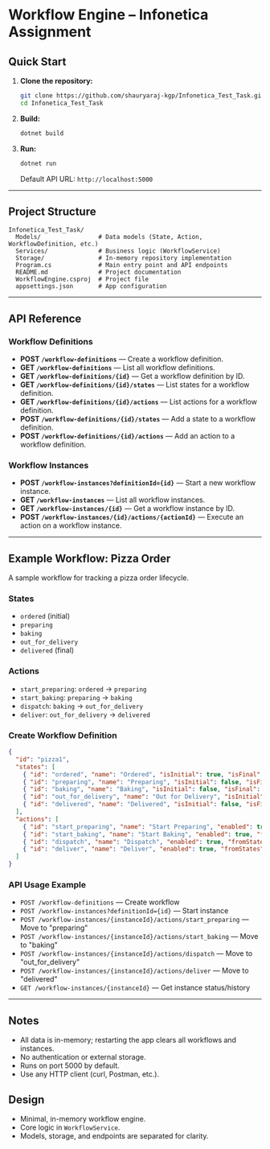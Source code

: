 # Workflow Engine – Infonetica Assignment

## Quick Start

1. **Clone the repository:**
   ```bash
   git clone https://github.com/shauryaraj-kgp/Infonetica_Test_Task.git
   cd Infonetica_Test_Task
   ```
2. **Build:**
   ```bash
   dotnet build
   ```
3. **Run:**
   ```bash
   dotnet run
   ```
   Default API URL: `http://localhost:5000`

---

## Project Structure

```
Infonetica_Test_Task/
  Models/                # Data models (State, Action, WorkflowDefinition, etc.)
  Services/              # Business logic (WorkflowService)
  Storage/               # In-memory repository implementation
  Program.cs             # Main entry point and API endpoints
  README.md              # Project documentation
  WorkflowEngine.csproj  # Project file
  appsettings.json       # App configuration
```

---

## API Reference

### Workflow Definitions
- **POST `/workflow-definitions`** — Create a workflow definition.
- **GET `/workflow-definitions`** — List all workflow definitions.
- **GET `/workflow-definitions/{id}`** — Get a workflow definition by ID.
- **GET `/workflow-definitions/{id}/states`** — List states for a workflow definition.
- **GET `/workflow-definitions/{id}/actions`** — List actions for a workflow definition.
- **POST `/workflow-definitions/{id}/states`** — Add a state to a workflow definition.
- **POST `/workflow-definitions/{id}/actions`** — Add an action to a workflow definition.

### Workflow Instances
- **POST `/workflow-instances?definitionId={id}`** — Start a new workflow instance.
- **GET `/workflow-instances`** — List all workflow instances.
- **GET `/workflow-instances/{id}`** — Get a workflow instance by ID.
- **POST `/workflow-instances/{id}/actions/{actionId}`** — Execute an action on a workflow instance.

---

## Example Workflow: Pizza Order

A sample workflow for tracking a pizza order lifecycle.

### States
- `ordered` (initial)
- `preparing`
- `baking`
- `out_for_delivery`
- `delivered` (final)

### Actions
- `start_preparing`: `ordered` → `preparing`
- `start_baking`: `preparing` → `baking`
- `dispatch`: `baking` → `out_for_delivery`
- `deliver`: `out_for_delivery` → `delivered`

### Create Workflow Definition
```json
{
  "id": "pizza1",
  "states": [
    { "id": "ordered", "name": "Ordered", "isInitial": true, "isFinal": false, "enabled": true, "description": "Order placed" },
    { "id": "preparing", "name": "Preparing", "isInitial": false, "isFinal": false, "enabled": true, "description": "Preparing pizza" },
    { "id": "baking", "name": "Baking", "isInitial": false, "isFinal": false, "enabled": true, "description": "In the oven" },
    { "id": "out_for_delivery", "name": "Out for Delivery", "isInitial": false, "isFinal": false, "enabled": true, "description": "On the way" },
    { "id": "delivered", "name": "Delivered", "isInitial": false, "isFinal": true, "enabled": true, "description": "Delivered to customer" }
  ],
  "actions": [
    { "id": "start_preparing", "name": "Start Preparing", "enabled": true, "fromStates": ["ordered"], "toState": "preparing", "description": "Begin prep" },
    { "id": "start_baking", "name": "Start Baking", "enabled": true, "fromStates": ["preparing"], "toState": "baking", "description": "Bake pizza" },
    { "id": "dispatch", "name": "Dispatch", "enabled": true, "fromStates": ["baking"], "toState": "out_for_delivery", "description": "Send out" },
    { "id": "deliver", "name": "Deliver", "enabled": true, "fromStates": ["out_for_delivery"], "toState": "delivered", "description": "Complete delivery" }
  ]
}
```

### API Usage Example
- `POST /workflow-definitions` — Create workflow
- `POST /workflow-instances?definitionId={id}` — Start instance
- `POST /workflow-instances/{instanceId}/actions/start_preparing` — Move to "preparing"
- `POST /workflow-instances/{instanceId}/actions/start_baking` — Move to "baking"
- `POST /workflow-instances/{instanceId}/actions/dispatch` — Move to "out_for_delivery"
- `POST /workflow-instances/{instanceId}/actions/deliver` — Move to "delivered"
- `GET /workflow-instances/{instanceId}` — Get instance status/history

---

## Notes
- All data is in-memory; restarting the app clears all workflows and instances.
- No authentication or external storage.
- Runs on port 5000 by default.
- Use any HTTP client (curl, Postman, etc.).

## Design
- Minimal, in-memory workflow engine.
- Core logic in `WorkflowService`.
- Models, storage, and endpoints are separated for clarity.

